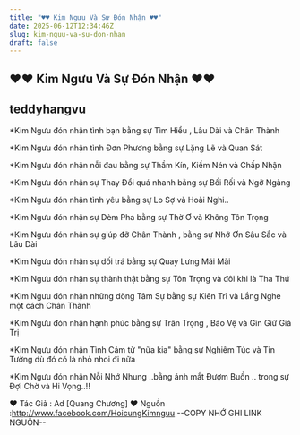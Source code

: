 ```yaml
---
title: "♥♥ Kim Ngưu Và Sự Đón Nhận ♥♥"
date: 2025-06-12T12:34:46Z
slug: kim-nguu-va-su-don-nhan
draft: false
---
```


## ♥♥ Kim Ngưu Và Sự Đón Nhận ♥♥

## teddyhangvu

*Kim Ngưu đón nhận tình bạn bằng sự Tìm Hiểu , Lâu Dài và Chân Thành

*Kim Ngưu đón nhận tình Đơn Phương bằng sự Lặng Lẽ và Quan Sát

*Kim Ngưu đón nhận nỗi đau bằng sự Thầm Kín, Kiềm Nén và Chấp Nhận

*Kim Ngưu đón nhận sự Thay Đổi quá nhanh bằng sự Bối Rối và Ngỡ Ngàng

*Kim Ngưu đón nhận tình yêu bằng sự Lo Sợ và Hoài Nghi..

*Kim Ngưu đón nhận sự Dèm Pha bằng sự Thờ Ơ và Không Tôn Trọng

*Kim Ngưu đón nhận sự giúp đỡ Chân Thành , bằng sự Nhớ Ơn Sâu Sắc và Lâu Dài

*Kim Ngưu đón nhận sự dối trá bằng sự Quay Lưng Mãi Mãi

*Kim Ngưu đón nhận sự thành thật bằng sự Tôn Trọng và đôi khi là Tha Thứ

*Kim Ngưu đón nhận những dòng Tâm Sự bằng sự Kiên Trì và Lắng Nghe một cách Chân Thành

*Kim Ngưu đón nhận hạnh phúc bằng sự Trân Trọng , Bảo Vệ và Gìn Giữ Giá Trị 

*Kim Ngưu đón nhận Tình Cảm từ "nữa kia" bằng sự Nghiêm Túc và Tin Tưởng dù đó có là nhỏ nhoi đi nữa

*Kim Ngưu đón nhận Nỗi Nhớ Nhung ..bằng ánh mắt Đượm Buồn .. trong sự Đợi Chờ và Hi Vọng..!!

♥ Tác Giả : Ad [Quang Chương]
♥ Nguồn :http://www.facebook.com/HoicungKimnguu
--COPY NHỚ GHI LINK NGUỒN--